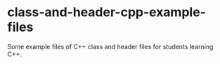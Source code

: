 # class-and-header-cpp-example-files
Some example files of C++ class and header files for students learning C++.
